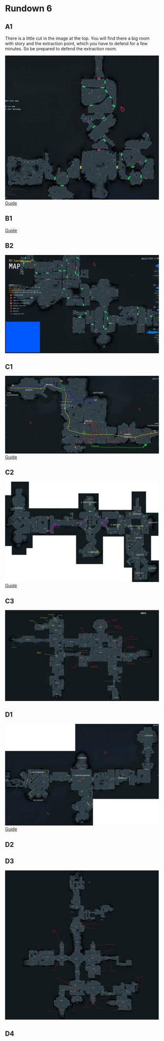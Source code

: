 # Rundown 6

## A1

There is a little cut in the image at the top. You will find there a big room with story and the extraction point, which you have to defend for a few minutes. So be prepared to defend the extraction room.

[![A1](a1map.png)](a1map.png)
[Guide](https://youtu.be/9XijRULTI-Y)

## B1

[Guide](https://www.youtube.com/watch?v=UIR_63PuFgM)

## B2

[![](b2.png)](b2.png)

## C1

[![](c1.jpg)](c1.jpg)
[Guide](https://www.youtube.com/watch?v=55G3WmkHgHM)

## C2

[![](c2.png)](c2.png)
[Guide](https://www.youtube.com/watch?v=lIMGgl3P9zA)

## C3

[![](c3.jpg)](https://i.redd.it/528i706t76981.jpg)

## D1

[![](d1.png)](d1.png)
[Guide](https://www.youtube.com/watch?v=fvaw2DHltvc)

## D2

## D3

[![](d3.jpg)](https://i.redd.it/n0vg4js2ts881.jpg)

## D4